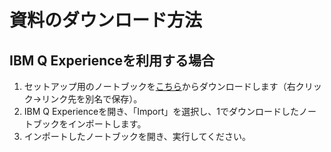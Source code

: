 # 資料のダウンロード方法

## IBM Q Experienceを利用する場合

1. セットアップ用のノートブックを[こちら](https://raw.githubusercontent.com/maru-labo/ibm-q-handson/master/0_setup.ipynb)からダウンロードします（右クリック→リンク先を別名で保存）。
2. IBM Q Experienceを開き、「Import」を選択し、1でダウンロードしたノートブックをインポートします。
3. インポートしたノートブックを開き、実行してください。